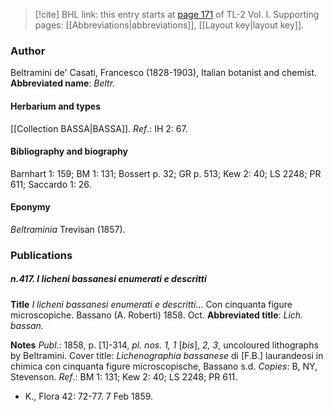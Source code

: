> [!cite] BHL link: this entry starts at [page 171](https://www.biodiversitylibrary.org/page/33120302) of TL-2 Vol. I.
> Supporting pages: [[Abbreviations|abbreviations]], [[Layout key|layout key]].

### Author

Beltramini de' Casati, Francesco (1828-1903), Italian botanist and chemist. 
**Abbreviated name**: *Beltr.*

#### Herbarium and types

[[Collection BASSA|BASSA]].
*Ref*.: IH 2: 67.

#### Bibliography and biography

Barnhart 1: 159; BM 1: 131; Bossert p. 32; GR p. 513; Kew 2: 40; LS 2248; PR 611; Saccardo 1: 26.

#### Eponymy

*Beltraminia* Trevisan (1857).

### Publications

##### n.417. I licheni bassanesi enumerati e descritti

**Title**
*I licheni bassanesi enumerati e descritti*... Con cinquanta figure microscopiche. Bassano (A. Roberti) 1858. Oct.
**Abbreviated title**: *Lich. bassan.*

**Notes**
*Publ*.: 1858, p. \[1\]-314, *pl. nos. 1, 1* \[*bis*\], *2, 3*, uncoloured lithographs by Beltramini. Cover title: *Lichenographia bassanese* di \[F.B.\] laurandeosi in chimica con cinquanta figure microscopische, Bassano s.d. *Copies*: B, NY, Stevenson.
*Ref*.: BM 1: 131; Kew 2: 40; LS 2248; PR 611.
- K., Flora 42: 72-77. 7 Feb 1859.

